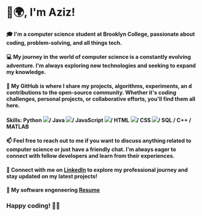 # 👋🌍,  I'm Aziz!   
      
#### 🎓 I'm a computer science student at Brooklyn College, passionate about coding, problem-solving, and all things tech. 

#### 💻 My journey in the world of computer science is a constantly evolving adventure. I'm always exploring new technologies and seeking to expand my knowledge.
  
#### 🌟 My GitHub is where I share my projects, algorithms, experiments, an d contributions to the open-source community. Whether it's coding challenges, personal projects, or collaborative efforts, you'll find them all here.

#### Skills: Python ![](https://github.com/abranhe/programming-languages-logos/blob/master/src/python/python_32x32.png)/ Java ![](https://github.com/abranhe/programming-languages-logos/blob/master/src/java/java_32x32.png)/ JavaScript ![](https://github.com/abranhe/programming-languages-logos/blob/master/src/javascript/javascript_32x32.png)/ HTML ![](https://github.com/abranhe/programming-languages-logos/blob/master/src/html/html_32x32.png)/ CSS ![](https://github.com/abranhe/programming-languages-logos/blob/master/src/css/css_32x32.png)/ SQL / C++ / MATLAB

#### 📫 Feel free to reach out to me if you want to discuss anything related to computer science or just have a friendly chat. I'm always eager to connect with fellow developers and learn from their experiences.

#### 🔗 Connect with me on [LinkedIn](https://www.linkedin.com/in/aziz-abdusamiev/) to explore my professional journey and stay updated on my latest projects!
#### 📝 My software engeneering [Resume](https://github.com/a-ziz-7/resume/blob/main/Aziz_Abdusamiev_Resume.pdf)
### Happy coding! 👨‍💻
